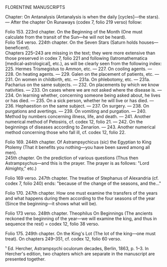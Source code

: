FLORENTINE MANUSCRIPTS

Chapter: On Antanalysis (Antanalysis is when the daily [cycles]—the stars).  
— After the chapter On Runaways (codex 7, folio 219 verso) follow:

Folio 153. 223rd chapter. On the Beginning of the Month (One must calculate from the transit of the Sun—he will not be heard).  
Folio 154 verso. 224th chapter. On the Seven Stars (Saturn holds houses—beneficent).  
Chapters 225–243 are missing in the text; they were more extensive than those preserved in codex 7, folio 221 and following (Iatromathematica [medical-astrological], etc.), as will be clearly seen from the following index:  
225. Hermes Trismegistus to Ammon, etc. — 227. On cooling agents. — 228. On heating agents. — 229. Galen on the placement of patients, etc. — 231. On women in childbirth, etc. — 231a. On phlebotomy, etc. — 231a. Pacharius on the same subjects. — 232. On placements by which we know nativities. — 233. On cases where we are not asked where the disease is. — 234. On learning whether, concerning someone being asked about, he lives or has died. — 235. On a sick person, whether he will live or has died. — 236. Hephaestion on the same subject. — 237. On surgery. — 238. On purgations and avertings. — 239. On vomiting and purgation. — 240. Method by numbers concerning illness, life, and death. — 241. Another numerical method of Petosiris, cf. codex 12, folio 21. — 242. On the beginnings of diseases according to Zenarion. — 243. Another numerical method concerning those who fall ill, cf. codex 12, folio 22.

Folio 169. 244th chapter. Of Astrampsychicus (sic) the Egyptian to King Ptolemy (That it benefits you nothing—you have been saved among all men).  
245th chapter. On the prediction of various questions (Thus then Astrampsychus—and this is the prayer. The prayer is as follows: "Lord Almighty," etc.)

Folio 169 verso. 247th chapter. The treatise of Stephanus of Alexandria (cf. codex 7, folio 240) ends: "because of the change of the seasons, and the..."

Folio 170. 247th chapter. How one must examine the transfers of the years and what happens during them according to the four seasons of the year (Since the beginning—it shows what will be).

Folio 173 verso. 248th chapter. Theophilus On Beginnings (The ancients reckoned the beginning of the year—we will examine the king, and thus in sequence the rest) = codex 12, folio 38 verso.

Folio 175. 249th chapter. On the King's Lot (The lot of the king—one must treat). On chapters 249–351, cf. codex 12, folio 60 verso.

¹ Ed. Hercher, Astrampsychi oculorum decades, Berlin, 1863, p. 1–3. In Hercher's edition, two chapters which are separate in the manuscript are presented together.